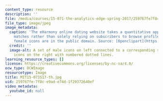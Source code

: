 ```yaml
---
content_type: resource
description: ''
file: /media/courses/15-071-the-analytics-edge-spring-2017/259767fe7f8ce9ade74d1f29372640ef_MIT15-071S17-th.jpg
file_type: image/jpeg
image_metadata:
  caption: 'The eHarmony online dating website takes a quantitative approach to matchmaking
    matches rather than solely relying on subscribers to browse profiles. (Male and
    female icons are in the public domain. Source: [Openclipart](https://openclipart.org/).)'
  credit: ''
  image-alt: A set of male icons on left connected to a corresponding set of female
    icons on the right with numbered dotted lines.
learning_resource_types: []
license: https://creativecommons.org/licenses/by-nc-sa/4.0/
ocw_type: OCWImage
resourcetype: Image
title: MIT15-071S17-th.jpg
uid: 259767fe-7f8c-e9ad-e74d-1f29372640ef
video_metadata:
  youtube_id: null
---
```

